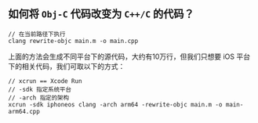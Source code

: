 ## 如何将 `Obj-C` 代码改变为 `C++/C` 的代码？

```
// 在当前路径下执行
clang rewrite-objc main.m -o main.cpp
```
上面的方法会生成不同平台下的源代码，大约有10万行，但我们只想要 iOS 平台下的相关代码，我们可取以下的方式：


```
// xcrun == Xcode Run
// -sdk 指定系统平台
// -arch 指定的架构
xcrun -sdk iphoneos clang -arch arm64 -rewrite-objc main.m -o main-arm64.cpp
```



